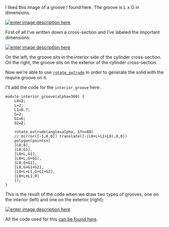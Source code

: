 I liked this image of a groove I found here. The groove is L x G in dimensions. 

[![enter image description here][1]][1]

First of all I've written down a cross-section and I've labeled the important dimensions:

[![enter image description here][2]][2]

On the left, the groove sits in the interior side of the cylinder cross-section. On the right, the groove sits on the exterior of the cylinder cross-section.


Now we're able to use [`rotate_extrude`](https://en.wikibooks.org/wiki/OpenSCAD_User_Manual/2D_to_3D_Extrusion#Rotate_Extrude) in order to generate the solid with the require groove on it.

I'll add the code for the `interior_groove` here:

```
module interior_groove(alpha=360) {
    L0=2;
    L=2;
    L1=0.7;
    G=2;
    G1=6;
    G2=2;

    rotate_extrude(angle=alpha, $fn=80)
    // mirror([-1,0,0]) translate([-(L0+L+L1+L0),0,0])
    polygon(points=[
    [L0,0],
    [L0,G1],
    [L0+L,G1],
    [L0+L,G+G1],
    [L0,G+G1],
    [L0,G+G1+G2],
    [L0+L+L1,G+G1+G2],
    [L0+L+L1,0]
    ]); 
}
```

This is the result of the code when we draw two types of grooves, one on the interior (left) and one on the exterior (right):

[![enter image description here][3]][3]


All the code used for this [can be found here](https://github.com/wsdookadr/so/tree/master/so-65678518).



  [1]: https://i.stack.imgur.com/aNngt.png
  [2]: https://i.stack.imgur.com/e97vB.jpg
  [3]: https://i.stack.imgur.com/w2Fog.png
